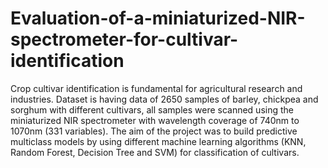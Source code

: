 # Evaluation-of-a-miniaturized-NIR-spectrometer-for-cultivar-identification
Crop cultivar identification is fundamental for agricultural research and industries. Dataset is having data of 2650 samples of barley, chickpea and sorghum with different cultivars, all samples were scanned using the miniaturized NIR spectrometer with wavelength coverage of 740nm to 1070nm (331 variables). The aim of the project was to build predictive multiclass models by using different machine learning algorithms (KNN, Random Forest, Decision Tree and SVM) for classification of cultivars.

